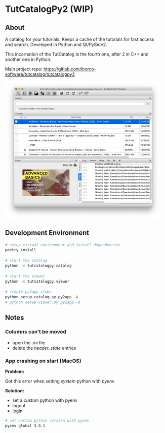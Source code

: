 # TutCatalogPy2 (WIP)

## About

A catalog for your tutorials. Keeps a cache of the tutorials for fast access and search. Developed in Python and Qt/PySide2.

This incarnation of the TutCatalog is the fourth one, after 2 in C++ and another one in Python.

Main project repo: https://gitlab.com/iborco-software/tutcatalog/tutcatalogpy2

![main page](docs/main.png)

## Development Environment

```bash
# setup virtual environment and install dependencies
poetry install

# start the catalog
python -m tutcatalogpy.catalog

# start the viewer
python -m tutcatalogpy.viewer

# create py2app stubs
python setup-catalog.py py2app -A
# python setup-viewer.py py2app -A
```

## Notes

### Columns can't be moved

* open the .ini file
* delete the _header_state_ entries

### App crashing on start (MacOS)

**Problem:**

Got this error when setting _system_ python with _pyenv_.

**Solution:**

* set a _custom_ python with pyenv
* logout
* login

```bash
# set custom python version with pyenv
pyenv global 3.9.1
```
